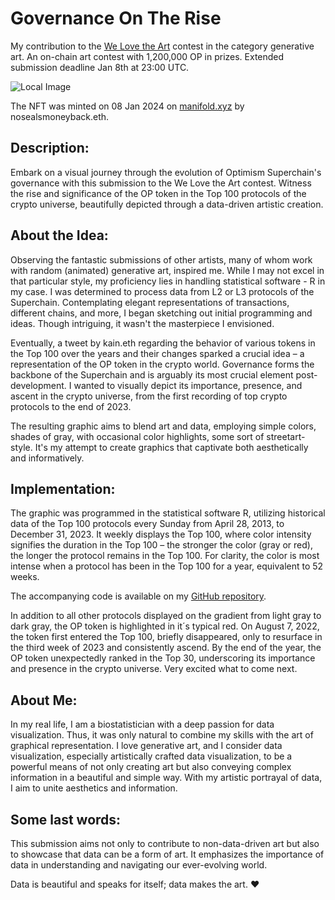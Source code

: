# Governance On The Rise

My contribution to the [We Love the Art](https://welovetheart.optimism.io/) contest in the category generative art. An on-chain art contest with 1,200,000 OP in prizes. Extended submission deadline Jan 8th at 23:00 UTC.

![Local Image](res/OP_WLTA.png)

The NFT was minted on 08 Jan 2024 on [manifold.xyz](https://gallery.manifold.xyz/optimism/0xe8dfb153f4bca17811a9e5993a69f41bcd7c7be7/1) by nosealsmoneyback.eth.

## Description:

Embark on a visual journey through the evolution of Optimism Superchain's governance with this submission to the We Love the Art contest. Witness the rise and significance of the OP token in the Top 100 protocols of the crypto universe, beautifully depicted through a data-driven artistic creation.

## About the Idea:

Observing the fantastic submissions of other artists, many of whom work with random (animated) generative art, inspired me. While I may not excel in that particular style, my proficiency lies in handling statistical software - R in my case. I was determined to process data from L2 or L3 protocols of the Superchain. Contemplating elegant representations of transactions, different chains, and more, I began sketching out initial programming and ideas. Though intriguing, it wasn't the masterpiece I envisioned.

Eventually, a tweet by kain.eth regarding the behavior of various tokens in the Top 100 over the years and their changes sparked a crucial idea – a representation of the OP token in the crypto world. Governance forms the backbone of the Superchain and is arguably its most crucial element post-development. I wanted to visually depict its importance, presence, and ascent in the crypto universe, from the first recording of top crypto protocols to the end of 2023.

The resulting graphic aims to blend art and data, employing simple colors, shades of gray, with occasional color highlights, some sort of streetart-style. It's my attempt to create graphics that captivate both aesthetically and informatively.

## Implementation:

The graphic was programmed in the statistical software R, utilizing historical data of the Top 100 protocols every Sunday from April 28, 2013, to December 31, 2023. It weekly displays the Top 100, where color intensity signifies the duration in the Top 100 – the stronger the color (gray or red), the longer the protocol remains in the Top 100. For clarity, the color is most intense when a protocol has been in the Top 100 for a year, equivalent to 52 weeks.

The accompanying code is available on my [GitHub repository](https://github.com/NoSeals/OP_WLTA/).

In addition to all other protocols displayed on the gradient from light gray to dark gray, the OP token is highlighted in it´s typical red. On August 7, 2022, the token first entered the Top 100, briefly disappeared, only to resurface in the third week of 2023 and consistently ascend. By the end of the year, the OP token unexpectedly ranked in the Top 30, underscoring its importance and presence in the crypto universe. Very excited what to come next.

## About Me:

In my real life, I am a biostatistician with a deep passion for data visualization. Thus, it was only natural to combine my skills with the art of graphical representation. I love generative art, and I consider data visualization, especially artistically crafted data visualization, to be a powerful means of not only creating art but also conveying complex information in a beautiful and simple way. With my artistic portrayal of data, I aim to unite aesthetics and information.

## Some last words:

This submission aims not only to contribute to non-data-driven art but also to showcase that data can be a form of art. It emphasizes the importance of data in understanding and navigating our ever-evolving world.

Data is beautiful and speaks for itself; data makes the art. ❤️

